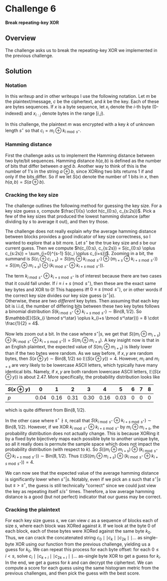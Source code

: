 # Challenge 6

**Break repeating-key XOR**

## Overview

The challenge asks us to break the repeating-key XOR we implemented in the previous challenge.

## Solution

### Notation

In this writeup and in other writeups I use the following notation. Let $m$ be the plaintext/message, $c$ be the ciphertext, and $k$ be the key. Each of these are bytes sequences. If $x$ is a byte sequence, let $x_i$ denote the $i$-th byte (0-indexed) and $x_{i:j}$ denote bytes in the range $[i, j)$.

In this challenge, the plaintext $m$ was encrypted with a key $k$ of unknown length $s^\star$ so that $c_i = m_i \oplus k_{i \bmod s^\star}$.

### Hamming distance

First the challenge asks us to implement the Hamming distance between two byte/bit sequences. Hamming distance $h(a,b)$ is defined as the number of bits that differ between $a$ and $b$. Another way to think of this is the number of 1's in the string $a \oplus b$, since XORing two bits returns 1 if and only if the bits differ. So if we let $S(x)$ denote the number of 1 bits in $x$, then $h(a, b) = S(a \oplus b)$.

### Cracking the key size

The challenge outlines the following method for guessing the key size. For a key size guess $s$, compute $\frac{1}{s} \cdot h(c_{0:s}, c_{s:2s})$. Pick a few of the key sizes that produced the lowest hamming distance (after dividing by $s$ to average it out), and then try those.

The challenge does not really explain _why_ the average hamming distance between blocks provides a good indicator of key size correctness, so I wanted to explore that a bit more. Let $s^\star$ be the true key size and $s$ be our current guess. Then we compute $h(c_{0:s}, c_{s:2s}) = S(c_{0:s} \oplus c_{s:2s}) = \sum_{i=0}^{s-1} S(c_i \oplus c_{i+s})$. Zooming in a bit, the summand is $S(c_i \oplus c_{i+s}) = S((m_i \oplus k_{i \bmod s^\star}) \oplus (m_{i+s} \oplus k_{i+s \bmod s^\star})) = S((m_i \oplus m_{i+s}) \oplus (k_{i \bmod s^\star} \oplus k_{i+s \bmod s^\star}))$.

The term $k_{i \bmod s^\star} \oplus k_{i+s \bmod s^\star}$ is of interest because there are two cases that it could fall under. If $i \equiv i+s \pmod{s^\star}$, then these are the exact same key bytes and XOR to $0$! This happens iff $0 \equiv s \pmod{s^\star}$, or in other words if the correct key size divides our key size guess ($s^\star | s$). \
Otherwise, these are two _different_ key bytes. Then assuming that each key bit is i.i.d, the number of differing bits between these two key bytes follows a binomial distribution $S(k_{i \bmod s^\star} \oplus k_{i+s \bmod s^\star}) \sim \mathrm{Bin}(8, 1/2)$. So $\mathbb{E}(S(k_{i \bmod s^\star} \oplus k_{i+s \bmod s^\star})) = 8 \cdot \frac{1}{2} = 4$.

Now lets zoom out a bit. In the case where $s^\star | s$, we get that $S((m_i \oplus m_{i+s}) \oplus (k_{i \bmod s^\star} \oplus k_{i+s \bmod s^\star})) = S(m_i \oplus m_{i+s})$. A key insight now is that in an English plaintext, the expected value of $S(m_i \oplus m_{i+s})$ is likely lower than if the two bytes were random. As we saw before, if $x,y$ are random bytes, then $S(x \oplus y) \sim \mathrm{Bin}(8, 1/2)$ so $\mathbb{E}(S(x \oplus y)) = 4$. However, $m_i$ and $m_{i+s}$ are very likely to be lowercase ASCII letters, which typically have many identical bits. Namely, if $x,y$ are both random lowercase ASCII letters, $\mathbb{E}(S(x \oplus y))$ is about $2.47$. More specifically, the probability distribution looks like

| $S(x \oplus y)$ | 0    | 1    | 2    | 3    | 4    | 5    | 6 | 7 | 8 |
|--------------------------|------|------|------|------|------|------|------|------|------|
| $p$                     | 0.04 | 0.16 | 0.31 | 0.30 | 0.16 | 0.03 | 0 | 0 | 0 |

which is quite different from $\mathrm{Bin}(8, 1/2)$.

In the other case where $s^\star \nmid s$, recall that $S(k_{i \bmod s^\star} \oplus k_{i+s \bmod s^\star}) \sim \mathrm{Bin}(8, 1/2)$. However, if we XOR $k_{i \bmod s^\star} \oplus k_{i+s \bmod s^\star}$ by $m_i \oplus m_{i+s}$, the probability distribution does not actually change. This is because XORing it by a fixed byte bijectively maps each possible byte to another unique byte, so all it really does is permute the sample space which does not impact the probability distribution (with respect to $k$). So $S((m_i \oplus m_{i+s}) \oplus (k_{i \bmod s^\star} \oplus k_{i+s \bmod s^\star})) \sim \mathrm{Bin}(8, 1/2)$. Thus $\mathbb{E}(S((m_i \oplus m_{i+s}) \oplus (k_{i \bmod s^\star} \oplus k_{i+s \bmod s^\star})) = 4$.

We can now see that the expected value of the average hamming distance is significantly lower when $s^\star | s$. Notably, even if we pick an $s$ such that $s^\star | s$ but $s > s^\star$, the guess is still technically "correct" since we could just view the key as repeating itself $s / s^\star$ times. Therefore, a low average hamming distance is a good (but not perfect) indicator that our guess may be correct.

### Cracking the plaintext

For each key size guess $s$, we can view $c$ as a sequence of blocks each of size $s$, where each block was XORed against $k$. If we look at the byte 0 of each block, each of these bytes were XORed against the same byte $k_0$. Thus, we can crack the concatenated string $c_0 \mid\mid c_k \mid\mid c_{2k} \mid\mid \ldots$ as single-byte XOR using our function from the previous challenge, yielding us a guess for $k_0$. We can repeat this process for each byte offset: for each $0 \leq i < s$, solve $c_{i} \mid\mid c_{k+i} \mid\mid c_{2k+i} \mid\mid \ldots$ as-single byte XOR to get a guess for $k_i$. In the end, we get a guess for $k$ and can decrypt the ciphertext. We can compute a score for each guess using the same histogram metric from the previous challenges, and then pick the guess with the best score.
